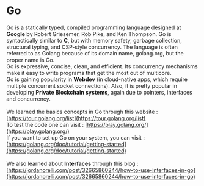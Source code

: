 # Go
Go is a statically typed, compiled programming language designed at **Google** by Robert Griesemer, Rob Pike, and Ken Thompson. Go is syntactically similar to **C**, but with memory safety, garbage collection, structural typing, and CSP-style concurrency. The language is often referred to as Golang because of its domain name, golang.org, but the proper name is Go.</br>
Go is expressive, concise, clean, and efficient. Its concurrency mechanisms make it easy to write programs that get the most out of multicore.</br>
Go is gaining popularity in **Webdev** (in cloud-native apps, which require multiple concurrent socket connections). Also, it is pretty popular in developing **Private Blockchain systems**, again due to pointers, interfaces and concurrency. </br></br>
We learned the basics concepts in Go through this website : <ins>[https://tour.golang.org/list](https://tour.golang.org/list)</ins></br>
To test the code one can visit : <ins>[https://play.golang.org/](https://play.golang.org/)</ins></br>
If you want to set up Go on your system, you can visit : <ins>[https://golang.org/doc/tutorial/getting-started](https://golang.org/doc/tutorial/getting-started)</ins></br></br>
We also learned about **Interfaces** through this blog : <ins>[https://jordanorelli.com/post/32665860244/how-to-use-interfaces-in-go](https://jordanorelli.com/post/32665860244/how-to-use-interfaces-in-go)</ins>
